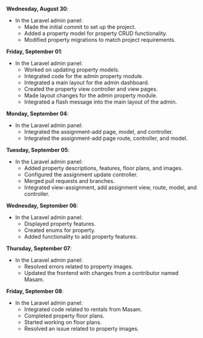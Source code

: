 **Wednesday, August 30**:
- In the Laravel admin panel:
    - Made the initial commit to set up the project.
    - Added a property model for property CRUD functionality.
    - Modified property migrations to match project requirements.

**Friday, September 01**:
- In the Laravel admin panel:
    - Worked on updating property models.
    - Integrated code for the admin property module.
    - Integrated a main layout for the admin dashboard.
    - Created the property view controller and view pages.
    - Made layout changes for the admin property module.
    - Integrated a flash message into the main layout of the admin.

**Monday, September 04**:
- In the Laravel admin panel:
    - Integrated the assignment-add page, model, and controller.
    - Integrated the assignment-add page route, controller, and model.

**Tuesday, September 05**:
- In the Laravel admin panel:
    - Added property descriptions, features, floor plans, and images.
    - Configured the assignment update controller.
    - Merged pull requests and branches.
    - Integrated view-assignment, add assignment view, route, model, and controller.

**Wednesday, September 06**:
- In the Laravel admin panel:
    - Displayed property features.
    - Created enums for property.
    - Added functionality to add property features.

**Thursday, September 07**:
- In the Laravel admin panel:
    - Resolved errors related to property images.
    - Updated the frontend with changes from a contributor named Masam.

**Friday, September 08**:
- In the Laravel admin panel:
    - Integrated code related to rentals from Masam.
    - Completed property floor plans.
    - Started working on floor plans.
    - Resolved an issue related to property images.
